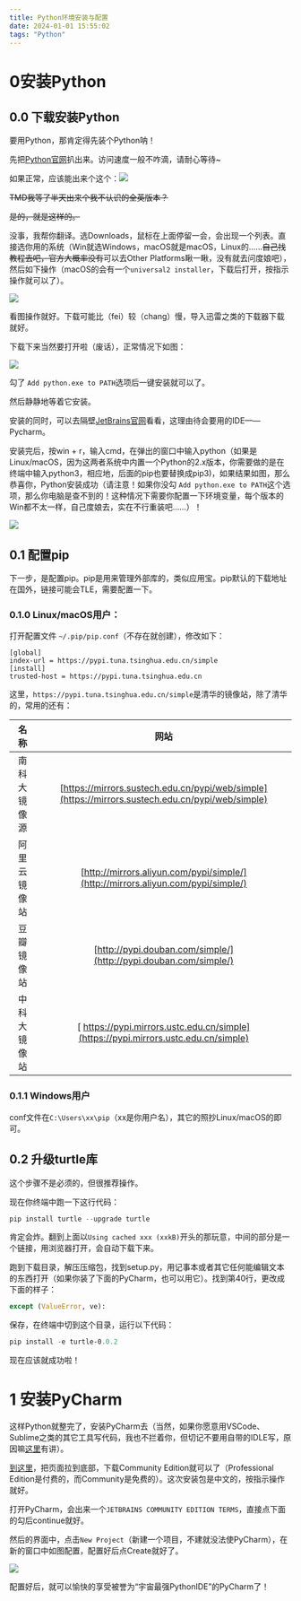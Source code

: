 ```yaml
---
title: Python环境安装与配置
date: 2024-01-01 15:55:02
tags: "Python"
---
```


# 0安装Python
## 0.0 下载安装Python
要用Python，那肯定得先装个Python呐！

先把[Python官网](https://www.python.org/)扒出来。访问速度一般不咋滴，请耐心等待~

如果正常，应该能出来个这个：![](img/2023-12-29_20-39-34.png)

~~TMD我等了半天出来个我不认识的全英版本？~~

~~是的，就是这样的。~~

没事，我帮你翻译。选Downloads，鼠标在上面停留一会，会出现一个列表。直接选你用的系统（Win就选Windows，macOS就是macOS，Linux的……~~自己找教程去吧，官方大概率没有~~可以去Other Platforms瞅一瞅，没有就去问度娘吧），然后如下操作（macOS的会有一个`universal2 installer`，下载后打开，按指示操作就可以了）。

![](/img/2023-12-29_20-49-55.png)

看图操作就好。下载可能比（fei）较（chang）慢，导入迅雷之类的下载器下载就好。

下载下来当然要打开啦（废话），正常情况下如图：

![](/img/2023-12-29_21-32-31.png)

勾了 `Add python.exe to PATH`选项后一键安装就可以了。

然后静静地等着它安装。

安装的同时，可以去隔壁[JetBrains官网](https://www.jetbrains.com.cn)看看，这理由待会要用的IDE——Pycharm。

安装完后，按win + r，输入cmd，在弹出的窗口中输入python（如果是Linux/macOS，因为这两者系统中内置一个Python的2.x版本，你需要做的是在终端中输入python3，相应地，后面的pip也要替换成pip3)，如果结果如图，那么恭喜你，Python安装成功（请注意！如果你没勾 `Add python.exe to PATH`这个选项，那么你电脑是查不到的！这种情况下需要你配置一下环境变量，每个版本的Win都不太一样，自己度娘去，实在不行重装吧……）！

![](/img/2023-12-29_21-47-25.png)

## 0.1 配置pip
下一步，是配置pip。pip是用来管理外部库的，类似应用宝。pip默认的下载地址在国外，链接可能会TLE，需要配置一下。

### 0.1.0 Linux/macOS用户：
打开配置文件 `~/.pip/pip.conf`（不存在就创建），修改如下：
```config
[global]
index-url = https://pypi.tuna.tsinghua.edu.cn/simple
[install]
trusted-host = https://pypi.tuna.tsinghua.edu.cn
```

这里，`https://pypi.tuna.tsinghua.edu.cn/simple`是清华的镜像站，除了清华的，常用的还有：

|名称| 网站 |
| :---: | :---: |
| 南科大镜像源 | [https://mirrors.sustech.edu.cn/pypi/web/simple](https://mirrors.sustech.edu.cn/pypi/web/simple) |
| 阿里云镜像站 | [http://mirrors.aliyun.com/pypi/simple/](http://mirrors.aliyun.com/pypi/simple/) |
| 豆瓣镜像站 | [http://pypi.douban.com/simple/](http://pypi.douban.com/simple/) |
| 中科大镜像站 | [ https://pypi.mirrors.ustc.edu.cn/simple](https://pypi.mirrors.ustc.edu.cn/simple)

### 0.1.1 Windows用户

conf文件在`C:\Users\xx\pip`（xx是你用户名），其它的照抄Linux/macOS的即可。

## 0.2 升级turtle库

这个步骤不是必须的，但很推荐操作。

现在你终端中跑一下这行代码：

```powershell
pip install turtle --upgrade turtle
```

肯定会炸。翻到上面以`Using cached xxx (xxkB)`开头的那玩意，中间的部分是一个链接，用浏览器打开，会自动下载下来。 

跑到下载目录，解压压缩包，找到setup.py，用记事本或者其它任何能编辑文本的东西打开（如果你装了下面的PyCharm，也可以用它）。找到第40行，更改成下面的样子：

```python
except (ValueError, ve):
```

保存，在终端中切到这个目录，运行以下代码：

```powershell
pip install -e turtle-0.0.2
```

现在应该就成功啦！

# 1 安装PyCharm

这样Python就整完了，安装PyCharm去（当然，如果你愿意用VSCode、Sublime之类的其它工具写代码，我也不拦着你，但切记不要用自带的IDLE写，原因嘛[这里](https://leo2011.pages.dev/2024/01/01/pythongui-tu-xing-hua-jie-mian-xiang-jie/)有讲）。

[到这里](https://www.jetbrains.com.cn/pycharm/download/?section=windows)，把页面拉到底部，下载Community Edition就可以了（Professional Edition是付费的，而Community是免费的）。这次安装包是中文的，按指示操作就好。

打开PyCharm，会出来一个`JETBRAINS COMMUNITY EDITION TERMS`，直接点下面的勾后continue就好。

然后的界面中，点击`New Project`（新建一个项目，不建就没法使PyCharm），在新的窗口中如图配置，配置好后点Create就好了。

![](/img/2023-12-29_22-34-21.png)

配置好后，就可以愉快的享受被誉为“宇宙最强PythonIDE”的PyCharm了！
